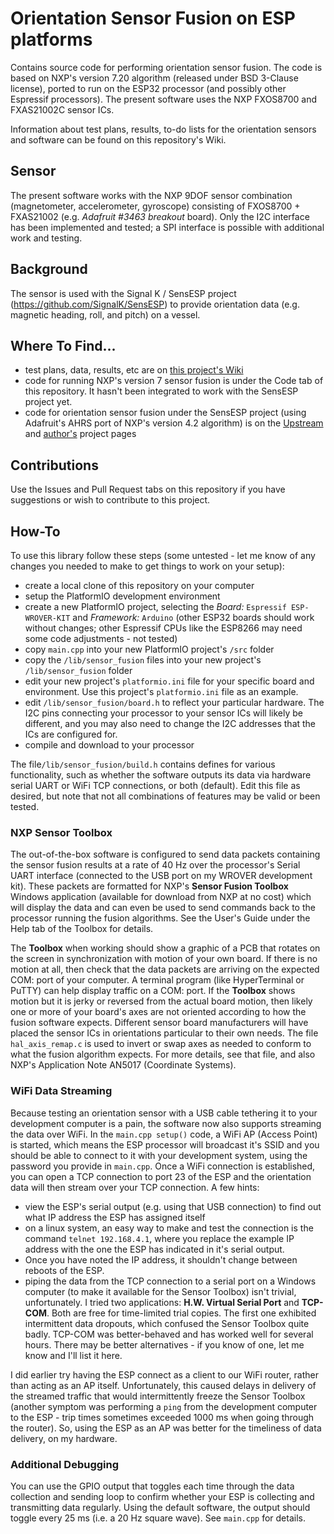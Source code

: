 # Orientation Sensor Fusion on ESP platforms
Contains source code for performing orientation sensor fusion. The code is based on NXP's version 7.20 algorithm (released under BSD 3-Clause license), ported to run on the ESP32 processor (and possibly other Espressif processors). The present software uses the NXP FXOS8700 and FXAS21002C sensor ICs.

Information about test plans, results, to-do lists for the orientation sensors and software can be found on this repository's Wiki.

## Sensor
The present software works with the NXP 9DOF sensor combination (magnetometer, accelerometer, gyroscope) consisting of FXOS8700 + FXAS21002 (e.g. *Adafruit #3463 breakout* board). Only the I2C interface has been implemented and tested; a SPI interface is possible with additional work and testing.

## Background
The sensor is used with the Signal K / SensESP project (https://github.com/SignalK/SensESP) to provide orientation data (e.g. magnetic heading, roll, and pitch) on a vessel.

## Where To Find...
- test plans, data, results, etc are on [this project's Wiki](https://github.com/BjarneBitscrambler/OrientationSensorFusion-ESP/wiki)
- code for running NXP's version 7 sensor fusion is under the Code tab of this repository. It hasn't been integrated to work with the SensESP project yet.
- code for orientation sensor fusion under the SensESP project (using Adafruit's AHRS port of NXP's version 4.2 algorithm) is on the [Upstream](https://github.com/SignalK/SensESP) and [author's](https://github.com/BjarneBitscrambler/SensESP) project pages

## Contributions
Use the Issues and Pull Request tabs on this repository if you have suggestions or wish to contribute to this project.

## How-To
To use this library follow these steps (some untested - let me know of any changes you needed to make to get things to work on your setup):
- create a local clone of this repository on your computer
- setup the PlatformIO development environment
- create a new PlatformIO project, selecting the *Board:* `Espressif ESP-WROVER-KIT` and *Framework:* `Arduino` (other ESP32 boards should work without changes; other Espressif CPUs like the ESP8266 may need some code adjustments - not tested)
- copy `main.cpp` into your new PlatformIO project's `/src` folder
- copy the `/lib/sensor_fusion` files into your new project's `/lib/sensor_fusion` folder
- edit your new project's `platformio.ini` file for your specific board and environment. Use this project's `platformio.ini` file as an example.
- edit `/lib/sensor_fusion/board.h` to reflect your particular hardware. The I2C pins connecting your processor to your sensor ICs will likely be different, and you may also need to change the I2C addresses that the ICs are configured for.
- compile and download to your processor

The file`/lib/sensor_fusion/build.h` contains defines for various functionality, such as whether the software outputs its data via hardware serial UART or WiFi TCP connections, or both (default). Edit this file as desired, but note that not all combinations of features may be valid or been tested.

### NXP Sensor Toolbox
The out-of-the-box software is configured to send data packets containing the sensor fusion results at a rate of 40 Hz over the processor's Serial UART interface (connected to the USB port on my WROVER development kit). These packets are formatted for NXP's **Sensor Fusion Toolbox** Windows application (available for download from NXP at no cost) which will display the data and can even be used to send commands back to the processor running the fusion algorithms. See the User's Guide under the Help tab of the Toolbox for details.

The **Toolbox** when working should show a graphic of a PCB that rotates on the screen in synchronization with motion of your own board. If there is no motion at all, then check that the data packets are arriving on the expected COM: port of your computer. A terminal program (like HyperTerminal or PuTTY) can help display traffic on a COM: port. If the **Toolbox** shows motion but it is jerky or reversed from the actual board motion, then likely one or more of your board's axes are not oriented according to how the fusion software expects. Different sensor board manufacturers will have placed the sensor ICs in orientations particular to their own needs.  The file `hal_axis_remap.c` is used to invert or swap axes as needed to conform to what the fusion algorithm expects. For more details, see that file, and also NXP's Application Note AN5017 (Coordinate Systems).

### WiFi Data Streaming
Because testing an orientation sensor with a USB cable tethering it to your development computer is a pain, the software now also supports streaming the data over WiFi. In the `main.cpp setup()` code, a WiFi AP (Access Point) is started, which means the ESP processor will broadcast it's SSID and you should be able to connect to it with your development system, using the password you provide in `main.cpp`. Once a WiFi connection is established, you can open a TCP connection to port 23 of the ESP and the orientation data will then stream over your TCP connection.  A few hints:
- view the ESP's serial output (e.g. using that USB connection) to find out what IP address the ESP has assigned itself
- on a linux system, an easy way to make and test the connection is the command `telnet 192.168.4.1`, where you replace the example IP address with the one the ESP has indicated in it's serial output. 
- Once you have noted the IP address, it shouldn't change between reboots of the ESP.
- piping the data from the TCP connection to a serial port on a Windows computer (to make it available for the Sensor Toolbox) isn't trivial, unfortunately. I tried two applications: **H.W. Virtual Serial Port** and **TCP-COM**.  Both are free for time-limited trial copies. The first one exhibited intermittent data dropouts, which confused the Sensor Toolbox quite badly. TCP-COM was better-behaved and has worked well for several hours. There may be better alternatives - if you know of one, let me know and I'll list it here.

I did earlier try having the ESP connect as a client to our WiFi router, rather than acting as an AP itself. Unfortunately, this caused delays in delivery of the streamed traffic that would intermittently freeze the Sensor Toolbox (another symptom was performing a `ping` from the development computer to the ESP - trip times sometimes exceeded 1000 ms when going through the router).  So, using the ESP as an AP was better for the timeliness of data delivery, on my hardware.

### Additional Debugging
You can use the GPIO output that toggles each time through the data collection and sending loop to confirm whether your ESP is collecting and transmitting data regularly. Using the default software, the output should toggle every 25 ms (i.e. a 20 Hz square wave). See `main.cpp` for details.

